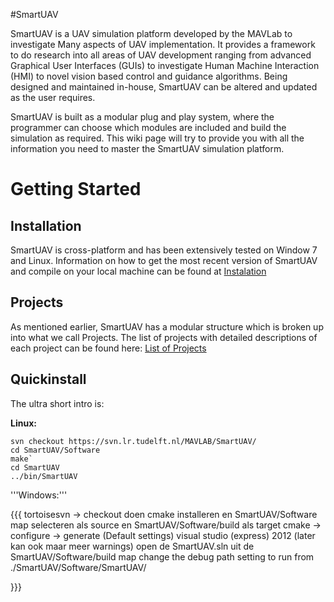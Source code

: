 #SmartUAV

SmartUAV is a UAV simulation platform developed by the MAVLab to investigate Many aspects of UAV implementation. It provides a framework to do research into all areas of UAV development ranging from advanced Graphical User Interfaces (GUIs) to investigate Human Machine Interaction (HMI) to novel vision based control and guidance algorithms. Being designed and maintained in-house, SmartUAV can be altered and updated as the user requires.

SmartUAV is built as a modular plug and play system, where the programmer can choose which modules are included and build the simulation as required. This wiki page will try to provide you with all the information you need to master the SmartUAV simulation platform.

# Getting Started

## Installation
SmartUAV is cross-platform and has been extensively tested on Window 7 and Linux. Information on how to get the most recent version of SmartUAV and compile on your local machine can be found at [Instalation](SmartUAV-Installation)

## Projects
As mentioned earlier, SmartUAV has a modular structure which is broken up into what we call Projects. The list of projects with detailed descriptions of each project can be found here: [List of Projects](SmartUAV-Projects)

## Quickinstall

The ultra short intro is:

**Linux:**

```
svn checkout https://svn.lr.tudelft.nl/MAVLAB/SmartUAV/
cd SmartUAV/Software
make`
cd SmartUAV
../bin/SmartUAV
```

'''Windows:'''


{{{
  tortoisesvn -> checkout doen
  cmake installeren en SmartUAV/Software map selecteren als source en SmartUAV/Software/build als target
  cmake -> configure -> generate (Default settings)
  visual studio (express) 2012 (later kan ook maar meer warnings) open de SmartUAV.sln uit de SmartUAV/Software/build map
  change the debug path setting to run from ./SmartUAV/Software/SmartUAV/

}}}



